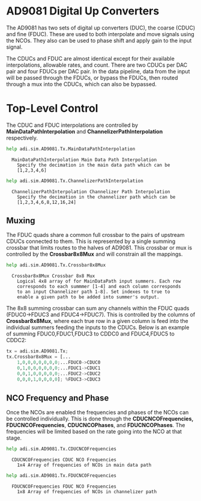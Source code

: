 # AD9081 Digital Up Converters


The AD9081 has two sets of digital up converters (DUC), the coarse (CDUC) and fine (FDUC). These are used to both interpolate and move signals using the NCOs. They also can be used to phase shift and apply gain to the input signal.




The CDUCs and FDUC are almost identical except for their available interpolations, allowable rates, and count. There are two CDUCs per DAC pair and four FDUCs per DAC pair. In the data pipeline, data from the input will be passed through the FDUCs, or bypass the FDUCs, then routed through a mux into the CDUCs, which can also be bypassed.


# Top-Level Control


The CDUC and FDUC interpolations are controlled by **MainDataPathInterpolation** and **ChannelizerPathInterpolation** respectively.



```python
help adi.sim.AD9081.Tx.MainDataPathInterpolation
```


```
  MainDataPathInterpolation Main Data Path Interpolation
    Specify the decimation in the main data path which can be
    [1,2,3,4,6]
```


```python
help adi.sim.AD9081.Tx.ChannelizerPathInterpolation
```


```
  ChannelizerPathInterpolation Channelizer Path Interpolation
    Specify the decimation in the channelizer path which can be
    [1,2,3,4,6,8,12,16,24]
```

## Muxing


The FDUC quads share a common full crossbar to the pairs of upstream CDUCs connected to them. This is represented by a single summing crossbar that limits routes to the halves of AD9081. This crossbar or mux is controlled by the **Crossbar8x8Mux** and will constrain all the mappings.



```python
help adi.sim.AD9081.Tx.Crossbar8x8Mux
```


```
  Crossbar8x8Mux Crossbar 8x8 Mux
    Logical 4x8 array of for MainDataPath input summers. Each row
    corresponds to each summmer [1-4] and each column corresponds
    to an input Channelizer path 1-8]. Set indexes to true to
    enable a given path to be added into summer's output.
```



The 8x8 summing crossbar can sum any channels within the FDUC quads (FDUC0->FDUC3 and FDUC4->FDUC7). This is controlled by the columns of **Crossbar8x8Mux**, where each true row in a given column is feed into the individual summers feeding the inputs to the CDUCs. Below is an example of summing FDUC0,FDUC1,FDUC3 to CDDC0 and  FDUC4,FDUC5 to CDDC2:



```python
tx = adi.sim.AD9081.Tx;
tx.Crossbar8x8Mux = [...
    1,0,0,0,0,0,0,0;...FDUC0->CDUC0
    0,1,0,0,0,0,0,0;...FDUC1->CDUC1
    0,0,1,0,0,0,0,0;...FDUC2->CDUC2
    0,0,0,1,0,0,0,0]; %FDUC3->CDUC3
```

## NCO Frequency and Phase


Once the NCOs are enabled the frequencies and phases of the NCOs can be controlled individually. This is done through the **CDUCNCOFrequencies, FDUCNCOFrequencies**, **CDUCNCOPhases**, and **FDUCNCOPhases**. The frequencies will be limited based on the rate going into the NCO at that stage.



```python
help adi.sim.AD9081.Tx.CDUCNCOFrequencies
```


```
  CDUCNCOFrequencies CDUC NCO Frequencies
    1x4 Array of frequencies of NCOs in main data path
```


```python
help adi.sim.AD9081.Tx.FDUCNCOFrequencies
```


```
  FDUCNCOFrequencies FDUC NCO Frequencies
    1x8 Array of frequencies of NCOs in channelizer path
```

